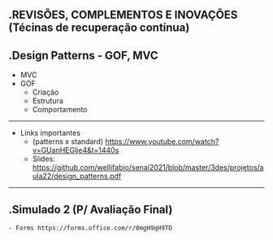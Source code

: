 .REVISÕES, COMPLEMENTOS E INOVAÇÕES (Técinas de recuperação contínua)
------------
.Design Patterns - GOF, MVC
------------
- MVC
- GOF
	- Criação
	- Estrutura
	- Comportamento
------------
- Links importantes
	- (patterns x standard) https://www.youtube.com/watch?v=GUanHEGlje4&t=1440s
	- Slides: https://github.com/wellifabio/senai2021/blob/master/3des/projetos/aula22/design_patterns.pdf
------------
.Simulado 2 (P/ Avaliação Final)
------------
	- Forms https://forms.office.com/r/0mgH9qH9TD